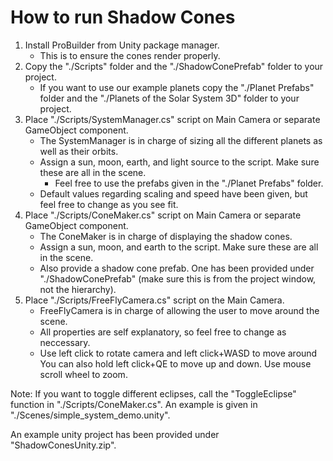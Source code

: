 # How to run Shadow Cones
1. Install ProBuilder from Unity package manager.
   - This is to ensure the cones render properly.
2. Copy the "./Scripts" folder and the "./ShadowConePrefab" folder to your project.
   - If you want to use our example planets copy the "./Planet Prefabs" folder and the "./Planets of the Solar System 3D" folder to your project.
3. Place "./Scripts/SystemManager.cs" script on Main Camera or separate GameObject component.
   - The SystemManager is in charge of sizing all the different planets as well as their orbits.
   - Assign a sun, moon, earth, and light source to the script. Make sure these are all in the scene.
     - Feel free to use the prefabs given in the "./Planet Prefabs" folder.
   - Default values regarding scaling and speed have been given, but feel free to change as you see fit.
4. Place "./Scripts/ConeMaker.cs" script on Main Camera or separate GameObject component.
   - The ConeMaker is in charge of displaying the shadow cones. 
   - Assign a sun, moon, and earth to the script. Make sure these are all in the scene.
   - Also provide a shadow cone prefab. One has been provided under "./ShadowConePrefab" (make sure this is from the project window, not the hierarchy).
5. Place "./Scripts/FreeFlyCamera.cs" script on the Main Camera.
   - FreeFlyCamera is in charge of allowing the user to move around the scene. 
   - All properties are self explanatory, so feel free to change as neccessary. 
   - Use left click to rotate camera and left click+WASD to move around You can also hold left click+QE to move up and down. Use mouse scroll wheel to zoom.

Note: If you want to toggle different eclipses, call the "ToggleEclipse" function in "./Scripts/ConeMaker.cs". An example is given in "./Scenes/simple_system_demo.unity".

An example unity project has been provided under "ShadowConesUnity.zip".